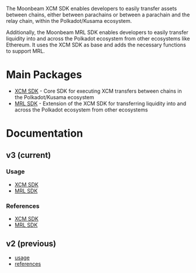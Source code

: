 The Moonbeam XCM SDK enables developers to easily transfer assets between chains, either between parachains or between a parachain and the relay chain, within the Polkadot/Kusama ecosystem.

Additionally, the Moonbeam MRL SDK enables developers to easily transfer liquidity into and across the Polkadot ecosystem from other ecosystems like Ethereum. It uses the XCM SDK as base and adds the necessary functions to support MRL.

# Main Packages

- [XCM SDK](./packages/sdk/) - Core SDK for executing XCM transfers between chains in the Polkadot/Kusama ecosystem
- [MRL SDK](./packages/mrl/) - Extension of the XCM SDK for transferring liquidity into and across the Polkadot ecosystem from other ecosystems


# Documentation

## v3 (current)

### Usage

- [XCM SDK](https://moonbeam-foundation.github.io/xcm-sdk/latest/example-usage/xcm)
- [MRL SDK](https://moonbeam-foundation.github.io/xcm-sdk/latest/example-usage/mrl)

### References

- [XCM SDK](https://moonbeam-foundation.github.io/xcm-sdk/latest/reference/xcm)
- [MRL SDK](https://moonbeam-foundation.github.io/xcm-sdk/latest/reference/mrl)

## v2 (previous)

- [usage](https://moonbeam-foundation.github.io/xcm-sdk/v2/example-usage)
- [references](https://moonbeam-foundation.github.io/xcm-sdk/v2/reference/interfaces)